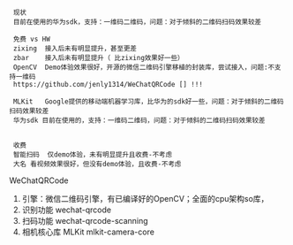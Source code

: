 
     现状
     目前在使用的华为sdk，支持：一维码二维码，问题：对于倾斜的二维码扫码效果较差

     免费 vs HW 
     zixing  接入后未有明显提升，甚至更差
     zbar    接入后未有明显提升（ 比zixing效果好一些）
     OpenCV  Demo体验效果很好，开源的微信二维码引擎移植的封装库，尝试接入，问题:不支持一维码
     https://github.com/jenly1314/WeChatQRCode [] !!!

     MLKit   Google提供的移动端机器学习库，比华为的sdk好一些，问题：对于倾斜的二维码扫码效果较差
     华为sdk 目前在使用的，支持：一维码二维码，问题：对于倾斜的二维码扫码效果较差
   
     
     收费
     智能扫码  仅demo体验，未有明显提升且收费-不考虑     
     大名 看视频效果很好，但没有demo体验，且收费-不考虑


WeChatQRCode 
1. 引擎：微信二维码引擎，有已编译好的OpenCV；全面的cpu架构so库，
2. 识别功能 wechat-qrcode 
3. 扫码功能 wechat-qrcode-scanning 
4. 相机核心库 MLKit mlkit-camera-core


